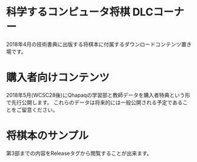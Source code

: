 # 科学するコンピュータ将棋 DLCコーナー
2018年4月の技術書典に出版する将棋本に付属するダウンロードコンテンツ置き場です。

# 購入者向けコンテンツ
2018年5月(WCSC28後)にQhapaqの学習部と教師データを購入者特典という形で先行公開します。
これらのデータは将来的には一般公開される予定であることをご留意ください。

# 将棋本のサンプル
第3部までの内容をReleaseタグから閲覧することが出来ます。